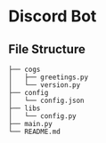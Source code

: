 # Discord Bot

## File Structure

```
├── cogs
│   ├── greetings.py
│   └── version.py
├── config
│   └── config.json
├── libs
│   └── config.py
├── main.py
└── README.md
```
